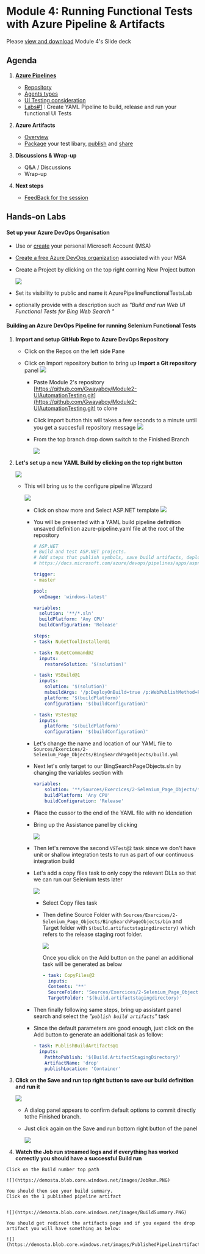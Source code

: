 # Module 4: Running Functional Tests with Azure Pipeline & Artifacts

Please [view and download](https://github.com/Gwayaboy/Module4-AzurePipelinesAndArtifacts/blob/master/Content/RunningAutomationTestsWithAzurePipelines-Module%204.pdf) Module 4's Slide deck

## Agenda

 1.  **[Azure Pipelines](https://docs.microsoft.com/en-us/azure/devops/pipelines/?view=azure-devops)**
     - [Repository](https://docs.microsoft.com/en-us/azure/devops/pipelines/repos/?view=azure-devops)
     - [Agents types](https://docs.microsoft.com/en-us/azure/devops/pipelines/agents/pools-queues?view=azure-devops&tabs=yaml%2Cbrowser
) 
     - [UI Testing consideration](https://docs.microsoft.com/en-us/azure/devops/pipelines/test/ui-testing-considerations?view=azure-devops&tabs=mstest)
     - [Labs#1](https://github.com/Gwayaboy/Module4-AzurePipelinesAndArtifacts/blob/master/README.md#building-an-azure-devops-pipeline-for-running-selenium-functional-tests) : Create YAML Pipeline to build, release and run your functional UI Tests
  
 2. **Azure Artifacts**
    - [Overview](https://docs.microsoft.com/en-us/azure/devops/pipelines/artifacts/artifacts-overview?view=azure-devops) 
    - [Package](https://docs.microsoft.com/en-us/nuget/create-packages/creating-a-package) your test libary, [publish](https://docs.microsoft.com/en-us/azure/devops/pipelines/artifacts/nuget?view=azure-devops&tabs=yaml) and [share](https://docs.microsoft.com/en-us/azure/devops/pipelines/packages/nuget-restore?view=azure-devops)
 3. **Discussions & Wrap-up**
    - Q&A / Discussions
    - Wrap-up
 4. **Next steps**
    - [FeedBack for the session](https://aka.ms/PipelinesArtifacts)

    

## Hands-on Labs

   #### Set up your Azure DevOps Organisation

  -	Use or [create](https://signup.live.com) your personal Microsoft Account (MSA)      
  -	[Create a free Azure DevOps organization](https://dev.azure.com/)  associated with your MSA

  - Create a Project by clicking on the top right corning New Project button 

    ![](https://demosta.blob.core.windows.net/images/NewDevOpsProject.PNG)

  - Set its visibility to public and name it AzurePipelineFunctionalTestsLab 
  - optionally provide with a description such as _"Build and run Web UI Functional Tests for Bing Web Search "_

  #### Building an Azure DevOps Pipeline for running Selenium Functional Tests

  1. **Import and setup GitHub Repo to Azure DevOps Repository**
      - Click on the Repos on the left side Pane
      - Click on Import repository button to bring up **Import a Git repository** panel
      ![](https://demosta.blob.core.windows.net/images/ImportGitRepo.PNG)
        
        - Paste Module 2's repository [https://github.com/Gwayaboy/Module2-UIAutomationTesting.git](https://github.com/Gwayaboy/Module2-UIAutomationTesting.git) to clone
        - Click import button this will takes a few seconds to a minute until you get a succesfull repository message
          ![](https://demosta.blob.core.windows.net/images/ImportRepoSuccess.PNG)

        - From the top branch drop down switch to the Finished Branch

          ![](https://demosta.blob.core.windows.net/images/SelectFinishedBranch.PNG)


  2.  **Let's set up a new YAML Build by clicking on the top right button**
      
      ![](https://demosta.blob.core.windows.net/images/NewBuild.PNG)
      
      - This will bring us to the configure pipeline Wizzard

        ![](https://demosta.blob.core.windows.net/images/ConfigurePipelineWizzard.PNG)

        - Click  on show more and Select ASP.NET template
        ![](https://demosta.blob.core.windows.net/images/ASPNETYAMLTemplate.PNG)

        - You will be presented with a YAML build pipeline definition unsaved definition azure-pipeline.yaml file at the root of the repository
          ```YAML
          # ASP.NET
          # Build and test ASP.NET projects.
          # Add steps that publish symbols, save build artifacts, deploy, and more:
          # https://docs.microsoft.com/azure/devops/pipelines/apps/aspnet/build-aspnet-4

          trigger:
          - master

          pool:
            vmImage: 'windows-latest'

          variables:
            solution: '**/*.sln'
            buildPlatform: 'Any CPU'
            buildConfiguration: 'Release'

          steps:
          - task: NuGetToolInstaller@1

          - task: NuGetCommand@2
            inputs:
              restoreSolution: '$(solution)'

          - task: VSBuild@1
            inputs:
              solution: '$(solution)'
              msbuildArgs: '/p:DeployOnBuild=true /p:WebPublishMethod=Package /p:PackageAsSingleFile=true /p:SkipInvalidConfigurations=true /p:PackageLocation="$(build.artifactStagingDirectory)"'
              platform: '$(buildPlatform)'
              configuration: '$(buildConfiguration)'

          - task: VSTest@2
            inputs:
              platform: '$(buildPlatform)'
              configuration: '$(buildConfiguration)'
          ```

        - Let's change the name and location of our YAML file to
        ```Sources/Exercices/2-Selenium_Page_Objects/BingSearchPageObjects/build.yml```
        - Next let's only target to our BingSearchPageObjects.sln by changing the variables section with
          ```YAML
          variables:
              solution: '**/Sources/Exercices/2-Selenium_Page_Objects/*.sln'
              buildPlatform: 'Any CPU'
              buildConfiguration: 'Release'
          ```

        - Place the cussor to the end of the YAML file with no idendation
        - Bring up the Assistance panel by clicking 
        
          ![](https://demosta.blob.core.windows.net/images/ShowAssistance.PNG)
        - Then let's remove the second ```VSTest@2``` task since we don't have unit or shallow integration tests to run as part of our continuous integration build

        - Let's add a copy files task to only copy the relevant DLLs so that we can run our Selenium tests later

          ![](https://demosta.blob.core.windows.net/images/Tasks.PNG)

          - Select Copy files task
         
          - Then define Source Folder with ```Sources/Exercices/2-Selenium_Page_Objects/BingSearchPageObjects/bin``` and Target folder with ```$(build.artifactstagingdirectory)``` which refers to the release staging root folder. 

           
            ![](https://demosta.blob.core.windows.net/images/CopyFilesTask.PNG)
          
            Once you click on the Add button on the panel an additional task will be generated as below 

            ```YAML
            - task: CopyFiles@2
              inputs:
              Contents: '**'
              SourceFolder: 'Sources/Exercices/2-Selenium_Page_Objects/BingSearchPageObjects/bin'
              TargetFolder: '$(build.artifactstagingdirectory)'
            ```

        - Then finally following same steps, bring up assistant panel search and select the _"```publish build artifacts```"_ task 
        - Since the default parameters are good enough, just click on the Add button to generate an additional task as follow:
          ```YAML
          - task: PublishBuildArtifacts@1
            inputs:
              PathtoPublish: '$(Build.ArtifactStagingDirectory)'
              ArtifactName: 'drop'
              publishLocation: 'Container'
          ```
  3. **Click on the Save and run top right button to save our build definition and run it**

      ![](https://demosta.blob.core.windows.net/images/SaveAndRunBuild.PNG)

      - A dialog panel appears to confirm default options to commit directly tothe Finished branch.
      - Just click again on the Save and run bottom right button of the panel

        ![](https://demosta.blob.core.windows.net/images/SaveAndRunCOnfirmationDialog.PNG)

        
  4. **Watch the Job run streamed logs and if everything has worked correctly you should have a successful Build run**

    Click on the Build number top path

    ![](https://demosta.blob.core.windows.net/images/JobRun.PNG)

    You should then see your build summary.
    Click on the 1 published pipeline artifact


    ![](https://demosta.blob.core.windows.net/images/BuildSummary.PNG) 

    You should get redirect the artifacts page and if you expand the drop artifact you will have something as below:

    ![](https://demosta.blob.core.windows.net/images/PublishedPipelineArtifacts.PNG)